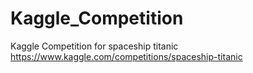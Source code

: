 # Kaggle_Competition

Kaggle Competition for spaceship titanic
https://www.kaggle.com/competitions/spaceship-titanic
